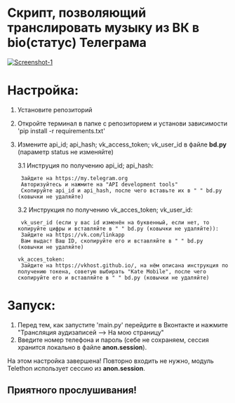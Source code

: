 # Скрипт, позволяющий транслировать музыку из ВК в bio(статус) Телеграма
<a href="https://imgbb.com/"><img src="https://i.ibb.co/6shhM24/Screenshot-1.png" alt="Screenshot-1" border="0"></a>
# Настройка:
1. Установите репозиторий
2. Откройте терминал в папке с репозиторием и установи зависимости 'pip install -r requirements.txt'
3. Измените api_id; api_hash; vk_access_token; vk_user_id в файле **bd.py** (параметр status не изменяйте)

    3.1 Инструция по получению api_id; api_hash:

        Зайдите на https://my.telegram.org
        Авторизуйтесь и нажмите на "API development tools"
        Скопируйте api_id и api_hash, после чего вставьте их в " " bd.py (ковычки не удаляйте)

    3.2 Инструкция по получению vk_acces_token; vk_user_id:

        vk_user_id (если у вас id изменён на буквенный, если нет, то копируйте цифры и вставляйте в " " bd.py (ковычки не удаляйте)):
        Зайдите на https://vk.com/linkapp
        Вам выдаст Ваш ID, скопируйте его и вставляйте в " " bd.py (ковычки не удаляйте)

       vk_acces_token:
        Зайдите на https://vkhost.github.io/, на нём описана инструкция по получению токена, советую выбирать "Kate Mobile", после чего скопируйте его и вставляйте в " " bd.py (ковычки не удаляйте)

# Запуск:
1. Перед тем, как запустите 'main.py' перейдите в Вконтакте и нажмите "Трансляция аудизаписей --> На мою страницу"
2. Введите номер телефона и пароль (себе не сохраняем, сессия хранится локально в файле **anon.session**).

На этом настройка завершена! Повторно входить не нужно, модуль Telethon использует сессию из **anon.session**.

## Приятного прослушивания!
